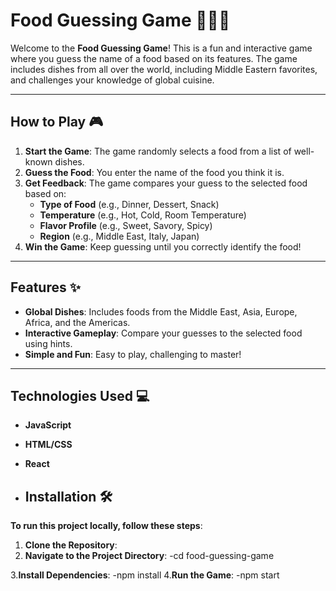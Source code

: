 # Food Guessing Game 🍕🌮🍣

Welcome to the **Food Guessing Game**! This is a fun and interactive game where you guess the name of a food based on its features. The game includes dishes from all over the world, including Middle Eastern favorites, and challenges your knowledge of global cuisine.

---

## How to Play 🎮

1. **Start the Game**: The game randomly selects a food from a list of well-known dishes.
2. **Guess the Food**: You enter the name of the food you think it is.
3. **Get Feedback**: The game compares your guess to the selected food based on:
   - **Type of Food** (e.g., Dinner, Dessert, Snack)
   - **Temperature** (e.g., Hot, Cold, Room Temperature)
   - **Flavor Profile** (e.g., Sweet, Savory, Spicy)
   - **Region** (e.g., Middle East, Italy, Japan)
4. **Win the Game**: Keep guessing until you correctly identify the food!

---

## Features ✨

- **Global Dishes**: Includes foods from the Middle East, Asia, Europe, Africa, and the Americas.
- **Interactive Gameplay**: Compare your guesses to the selected food using hints.
- **Simple and Fun**: Easy to play, challenging to master!

---
## Technologies Used 💻

- **JavaScript**

- **HTML/CSS**
     
- **React**
- ## Installation 🛠️

**To run this project locally, follow these steps**:

1. **Clone the Repository**:
2. **Navigate to the Project Directory**:
    -cd food-guessing-game

3.**Install Dependencies**:
    -npm install
4.**Run the Game**:
    -npm start
